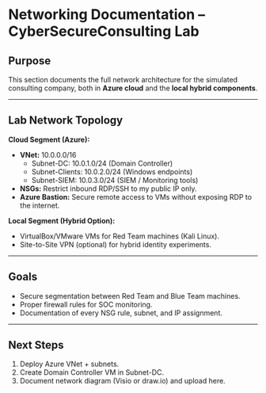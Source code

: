 # Networking Documentation – CyberSecureConsulting Lab

## Purpose
This section documents the full network architecture for the simulated consulting company, both in **Azure cloud** and the **local hybrid components**.

---

## Lab Network Topology
**Cloud Segment (Azure):**
- **VNet:** 10.0.0.0/16
  - Subnet-DC: 10.0.1.0/24 (Domain Controller)
  - Subnet-Clients: 10.0.2.0/24 (Windows endpoints)
  - Subnet-SIEM: 10.0.3.0/24 (SIEM / Monitoring tools)
- **NSGs:** Restrict inbound RDP/SSH to my public IP only.
- **Azure Bastion:** Secure remote access to VMs without exposing RDP to the internet.

**Local Segment (Hybrid Option):**
- VirtualBox/VMware VMs for Red Team machines (Kali Linux).
- Site-to-Site VPN (optional) for hybrid identity experiments.

---

## Goals
- Secure segmentation between Red Team and Blue Team machines.
- Proper firewall rules for SOC monitoring.
- Documentation of every NSG rule, subnet, and IP assignment.

---

## Next Steps
1. Deploy Azure VNet + subnets.
2. Create Domain Controller VM in Subnet-DC.
3. Document network diagram (Visio or draw.io) and upload here.
